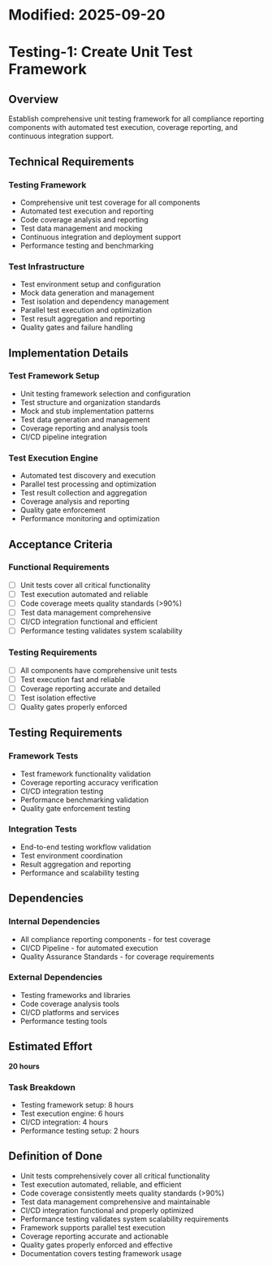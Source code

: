 # Modified: 2025-09-20

# Testing-1: Create Unit Test Framework

## Overview
Establish comprehensive unit testing framework for all compliance reporting components with automated test execution, coverage reporting, and continuous integration support.

## Technical Requirements

### Testing Framework
- Comprehensive unit test coverage for all components
- Automated test execution and reporting
- Code coverage analysis and reporting
- Test data management and mocking
- Continuous integration and deployment support
- Performance testing and benchmarking

### Test Infrastructure
- Test environment setup and configuration
- Mock data generation and management
- Test isolation and dependency management
- Parallel test execution and optimization
- Test result aggregation and reporting
- Quality gates and failure handling

## Implementation Details

### Test Framework Setup
- Unit testing framework selection and configuration
- Test structure and organization standards
- Mock and stub implementation patterns
- Test data generation and management
- Coverage reporting and analysis tools
- CI/CD pipeline integration

### Test Execution Engine
- Automated test discovery and execution
- Parallel test processing and optimization
- Test result collection and aggregation
- Coverage analysis and reporting
- Quality gate enforcement
- Performance monitoring and optimization

## Acceptance Criteria

### Functional Requirements
- [ ] Unit tests cover all critical functionality
- [ ] Test execution automated and reliable
- [ ] Code coverage meets quality standards (>90%)
- [ ] Test data management comprehensive
- [ ] CI/CD integration functional and efficient
- [ ] Performance testing validates system scalability

### Testing Requirements
- [ ] All components have comprehensive unit tests
- [ ] Test execution fast and reliable
- [ ] Coverage reporting accurate and detailed
- [ ] Test isolation effective
- [ ] Quality gates properly enforced

## Testing Requirements

### Framework Tests
- Test framework functionality validation
- Coverage reporting accuracy verification
- CI/CD integration testing
- Performance benchmarking validation
- Quality gate enforcement testing

### Integration Tests
- End-to-end testing workflow validation
- Test environment coordination
- Result aggregation and reporting
- Performance and scalability testing

## Dependencies

### Internal Dependencies
- All compliance reporting components - for test coverage
- CI/CD Pipeline - for automated execution
- Quality Assurance Standards - for coverage requirements

### External Dependencies
- Testing frameworks and libraries
- Code coverage analysis tools
- CI/CD platforms and services
- Performance testing tools

## Estimated Effort
**20 hours**

### Task Breakdown
- Testing framework setup: 8 hours
- Test execution engine: 6 hours
- CI/CD integration: 4 hours
- Performance testing setup: 2 hours

## Definition of Done
- Unit tests comprehensively cover all critical functionality
- Test execution automated, reliable, and efficient
- Code coverage consistently meets quality standards (>90%)
- Test data management comprehensive and maintainable
- CI/CD integration functional and properly optimized
- Performance testing validates system scalability requirements
- Framework supports parallel test execution
- Coverage reporting accurate and actionable
- Quality gates properly enforced and effective
- Documentation covers testing framework usage
